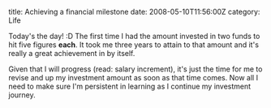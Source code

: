 title: Achieving a financial milestone
date: 2008-05-10T11:56:00Z
category: Life

Today's the day! :D The first time I had the amount invested in two funds to hit five figures **each**. It took me three years to attain to that amount and it's really a great achievement in by itself.

Given that I will progress (read: salary increment), it's just the time for me to revise and up my investment amount as soon as that time comes. Now all I need to make sure I'm persistent in learning as I continue my investment journey.
